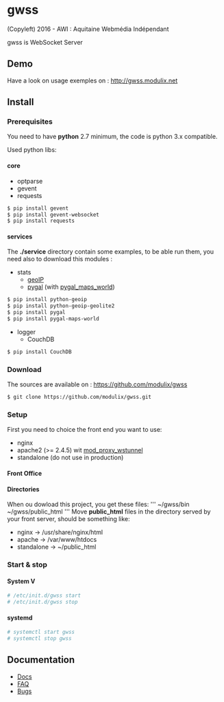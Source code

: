 # gwss
(Copyleft) 2016 - AWI : Aquitaine Webmédia Indépendant


gwss is WebSocket Server

## Demo

Have a look on usage exemples on : http://gwss.modulix.net

## Install

### Prerequisites

You need to have <b>python</b> 2.7 minimum, the code is python 3.x compatible.

Used python libs:

#### core

* optparse
* gevent
* requests

```bash
$ pip install gevent
$ pip install gevent-websocket
$ pip install requests
```

#### services
The <b>./service</b> directory contain some examples, to be able run them, you need also to download this modules :
* stats
	* [geoIP]()
	* [pygal](http://www.pygal.org/en/latest/index.html) (with [pygal_maps_world](http://www.pygal.org/en/latest/documentation/types/maps/pygal_maps_world.html))
```bash
$ pip install python-geoip
$ pip install python-geoip-geolite2
$ pip install pygal
$ pip install pygal-maps-world
```

* logger
	* CouchDB
```bash
$ pip install CouchDB
```

### Download

The sources are available on : https://github.com/modulix/gwss

```bash
$ git clone https://github.com/modulix/gwss.git
```

### Setup
First you need to choice the front end you want to use:
* nginx
* apache2 (>= 2.4.5) wit [mod_proxy_wstunnel](https://httpd.apache.org/docs/2.4/mod/mod_proxy_wstunnel.html)
* standalone (do not use in production)

#### Front Office

#### Directories
When ou dowload this project, you get these files:
'''
~/gwss/bin
~/gwss/public_html
'''
Move <b>public_html</b> files in the directory served by your front server, should be something like:
* nginx -> /usr/share/nginx/html
* apache -> /var/www/htdocs
* standalone -> ~/public_html

### Start & stop
#### System V
```bash
# /etc/init.d/gwss start
# /etc/init.d/gwss stop
```
#### systemd
```bash
# systemctl start gwss
# systemctl stop gwss
```

## Documentation

* [Docs](https://github.com/modulix/gwss/wiki/Doc)
* [FAQ](https://github.com/modulix/gwss/wiki/FAQ)
* [Bugs](https://github.com/modulix/gwss/issues)


